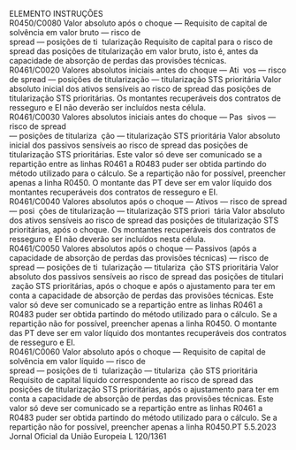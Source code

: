  
ELEMENTO  INSTRUÇÕES  
R0450/C0080  Valor absoluto após o 
choque — Requisito de 
capital de solvência em 
valor bruto — risco de  
spread  — posições de ti ­
tularização  Requisito de capital para o risco de  spread  das posições de titularização em valor 
bruto, isto é, antes da capacidade de absorção de perdas das provisões técnicas.  
R0461/C0020  Valores absolutos iniciais 
antes do choque — Ati ­
vos — risco de  spread  — 
posições de titularização 
— titularização STS 
prioritária  Valor absoluto inicial dos ativos sensíveis ao risco de  spread  das posições de 
titularização STS prioritárias. 
Os montantes recuperáveis dos contratos de resseguro e EI não deverão ser 
incluídos nesta célula.  
R0461/C0030  Valores absolutos iniciais 
antes do choque — Pas ­
sivos — risco de  spread  
— posições de titulariza ­
ção — titularização STS 
prioritária  Valor absoluto inicial dos passivos sensíveis ao risco de  spread  das posições de 
titularização STS prioritárias. 
Este valor só deve ser comunicado se a repartição entre as linhas R0461 a R0483 
puder ser obtida partindo do método utilizado para o cálculo. Se a repartição não 
for possível, preencher apenas a linha R0450. 
O montante das PT deve ser em valor líquido dos montantes recuperáveis dos 
contratos de resseguro e EI.  
R0461/C0040  Valores absolutos após o 
choque — Ativos — 
risco de  spread  — posi ­
ções de titularização — 
titularização STS priori ­
tária  Valor absoluto dos ativos sensíveis ao risco de  spread  das posições de titularização 
STS prioritárias, após o choque. 
Os montantes recuperáveis dos contratos de resseguro e EI não deverão ser 
incluídos nesta célula.  
R0461/C0050  Valores absolutos após o 
choque — Passivos (após 
a capacidade de absorção 
de perdas das provisões 
técnicas) — risco de  
spread  — posições de ti ­
tularização — titulariza ­
ção STS prioritária  Valor absoluto dos passivos sensíveis ao risco de  spread  das posições de titulari ­
zação STS prioritárias, após o choque e após o ajustamento para ter em conta a 
capacidade de absorção de perdas das provisões técnicas. 
Este valor só deve ser comunicado se a repartição entre as linhas R0461 a R0483 
puder ser obtida partindo do método utilizado para o cálculo. Se a repartição não 
for possível, preencher apenas a linha R0450. 
O montante das PT deve ser em valor líquido dos montantes recuperáveis dos 
contratos de resseguro e EI.  
R0461/C0060  Valor absoluto após o 
choque — Requisito de 
capital de solvência em 
valor líquido — risco de  
spread  — posições de ti ­
tularização — titulariza ­
ção STS prioritária  Requisito de capital líquido correspondente ao risco de  spread  das posições de 
titularização STS prioritárias, após o ajustamento para ter em conta a capacidade 
de absorção de perdas das provisões técnicas. 
Este valor só deve ser comunicado se a repartição entre as linhas R0461 a R0483 
puder ser obtida partindo do método utilizado para o cálculo. Se a repartição não 
for possível, preencher apenas a linha R0450.PT  5.5.2023 Jornal Oficial da União Europeia L 120/1361
